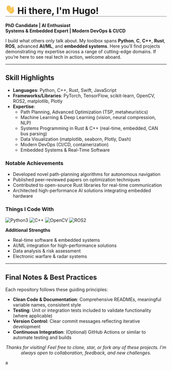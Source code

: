 <!-- Combine both READMEs into one cohesive profile landing page -->

<h1 style="border-bottom: 1px solid gray">
  <img src="https://raw.githubusercontent.com/ABSphreak/ABSphreak/master/gifs/Hi.gif" height="30px" style="max-width: 100%; display: inline-block;">
  Hi there, I'm Hugo!
</h1>

**PhD Candidate | AI Enthusiast**  
**Systems & Embedded Expert | Modern DevOps & CI/CD**

I build what others only talk about. My toolbox spans **Python**, **C**, **C++**, **Rust**, **ROS**, advanced **AI/ML**, and **embedded systems**. Here you’ll find projects demonstrating my expertise across a range of cutting-edge domains. If you’re here to see real tech in action, welcome aboard.

---

## Skill Highlights

- **Languages**: Python, C++, Rust, Swift, JavaScript  
- **Frameworks/Libraries**: PyTorch, TensorFlow, scikit-learn, OpenCV, ROS2, matplotlib, Plotly  
- **Expertise**:  
  - Path Planning, Advanced Optimization (TSP, metaheuristics)  
  - Machine Learning & Deep Learning (vision, neural compression, NLP)  
  - Systems Programming in Rust & C++ (real-time, embedded, CAN bus parsing)  
  - Data Visualization (matplotlib, seaborn, Plotly, Dash)  
  - Modern DevOps (CI/CD, containerization)  
  - Embedded Systems & Real-Time Software  

### Notable Achievements
- Developed novel path-planning algorithms for autonomous navigation  
- Published peer-reviewed papers on optimization techniques  
- Contributed to open-source Rust libraries for real-time communication  
- Architected high-performance AI solutions integrating embedded hardware  

### Things I Code With
![Python3](https://img.shields.io/badge/python3-3670A0?style=for-the-badge&logo=python&logoColor=ffdd54)
![C++](https://img.shields.io/badge/cpp-%23white.svg?style=for-the-badge&logo=cpp&logoColor=white)
![OpenCV](https://img.shields.io/badge/opencv-%23white.svg?style=for-the-badge&logo=opencv&logoColor=white)
![ROS2](https://img.shields.io/badge/ROS2-EEEEEE?style=for-the-badge&logo=ros&logoColor=22314E)

**Additional Strengths**  
- Real-time software & embedded systems  
- AI/ML integration for high-performance solutions  
- Data analysis & risk assessment  
- Electronic warfare & radar systems


---

## Final Notes & Best Practices

Each repository follows these guiding principles:
- **Clean Code & Documentation**: Comprehensive READMEs, meaningful variable names, consistent style  
- **Testing**: Unit or integration tests included to validate functionality (where applicable)  
- **Version Control**: Clear commit messages reflecting iterative development  
- **Continuous Integration**: (Optional) GitHub Actions or similar to automate testing and builds  

<p align="center">
  <em>Thanks for visiting! Feel free to clone, star, or fork any of these projects. I'm always open to collaboration, feedback, and new challenges.</em>
</p>
a

